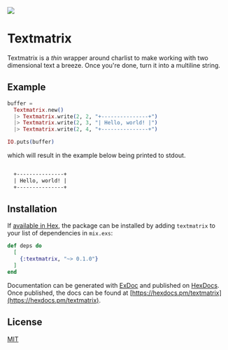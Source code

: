 ![](https://github.com/tmw/textmatrix/workflows/Elixir%20CI/badge.svg)

# Textmatrix

Textmatrix is a _thin_ wrapper around charlist to make working with two dimensional text a breeze. Once you're done, turn it into a multiline string.

## Example

```elixir
buffer = 
  Textmatrix.new()
  |> Textmatrix.write(2, 2, "+---------------+")
  |> Textmatrix.write(2, 3, "| Hello, world! |")
  |> Textmatrix.write(2, 4, "+---------------+")

IO.puts(buffer)
```

which will result in the example below being printed to stdout.

```txt

  +---------------+
  | Hello, world! |
  +---------------+
```

## Installation

If [available in Hex](https://hex.pm/docs/publish), the package can be installed
by adding `textmatrix` to your list of dependencies in `mix.exs`:

```elixir
def deps do
  [
    {:textmatrix, "~> 0.1.0"}
  ]
end
```

Documentation can be generated with [ExDoc](https://github.com/elixir-lang/ex_doc)
and published on [HexDocs](https://hexdocs.pm). Once published, the docs can
be found at [https://hexdocs.pm/textmatrix](https://hexdocs.pm/textmatrix).

## License

[MIT](LICENSE)
